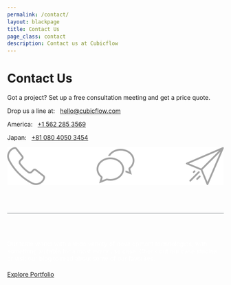 ```yaml
---
permalink: /contact/
layout: blackpage
title: Contact Us
page_class: contact
description: Contact us at Cubicflow
---
```



# Contact Us

Got a project? Set up a free consultation meeting and get a price quote.

Drop us a line at: &nbsp; <a class="contact" href="mailto:hello@cubicflow.com">hello@cubicflow.com</a>

America: &nbsp; <a class="contact" href="tel:+1-562-285-3569">+1 562 285 3569</a>

Japan: &nbsp; <a class="contact" href="tel:+81-080-4050-3454">+81 080 4050 3454</a>

<img src="/assets/img/calltoaction-icon.svg">

<br><br>

<div style="border-bottom: 1px solid #737A7E;"></div>

<br><br>

<div style="color: #ffffff; margin-bottom: 20px;">Our team works with a wide variety of development technologies, with something suitable for almost every use case. Check out our case studies or visit our blog to read about some of our favorites.</div>

<a href="/" class="button">Explore Portfolio</a>
